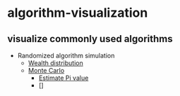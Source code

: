 # algorithm-visualization
## visualize commonly used algorithms

- Randomized algorithm simulation
    - [Wealth distribution](src/random_simulation/wealth_distribution)
    - [Monte Carlo](src/random_simulation/monte_carlo)
        - [Estimate Pi value](src/random_simulation/monte_carlo/find_pi)
        - []
